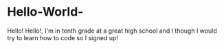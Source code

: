 # Hello-World-
Hello!
Hello!, I'm in tenth grade at a great high school and I though I would try to learn how to code so I signed up!
